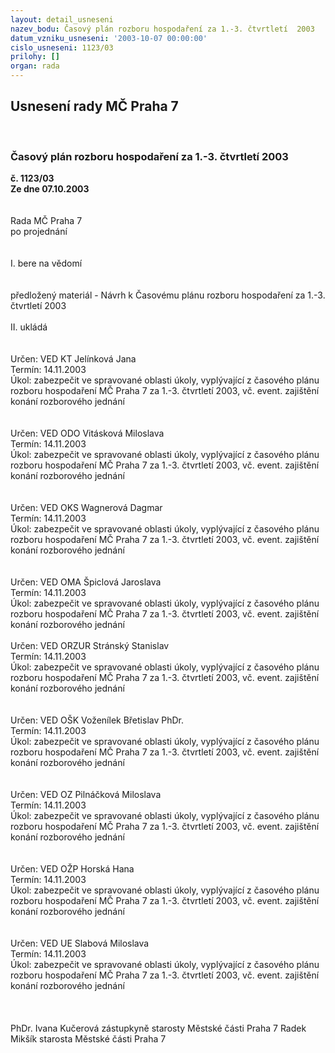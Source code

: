 ```yaml
---
layout: detail_usneseni
nazev_bodu: Časový plán rozboru hospodaření za 1.-3. čtvrtletí  2003
datum_vzniku_usneseni: '2003-10-07 00:00:00'
cislo_usneseni: 1123/03
prilohy: []
organ: rada
---
```

<div id="ucUsn_pList" class="usn">
	<span><h2>Usnesení rady MČ Praha 7 </h2>
<br></span><div class="standBody">
<span><h3>Časový plán rozboru hospodaření za 1.-3. čtvrtletí  2003</h3></span><div class="center">
		<strong>č. 1123/03</strong><br>
	</div>
<div class="center">
		<strong>Ze dne 07.10.2003</strong><br><br>
	</div>
<br>Rada MČ Praha 7<br>po projednání<br><br><br>I.	bere na vědomí<br><br> <br>předložený materiál - Návrh k Časovému plánu rozboru hospodaření za 1.-3. čtvrtletí  2003<br><br>II.	ukládá <br><br> <br>Určen:	VED KT Jelínková Jana<br>Termín: 14.11.2003<br>Úkol:	zabezpečit ve spravované oblasti úkoly, vyplývající z časového plánu rozboru hospodaření MČ Praha 7 za 1.-3. čtvrtletí  2003, vč. event. zajištění konání rozborového jednání<br> <br><br>Určen:	VED ODO Vitásková Miloslava<br>Termín: 14.11.2003<br>Úkol:	zabezpečit ve spravované oblasti úkoly, vyplývající z časového plánu rozboru hospodaření MČ Praha 7 za 1.-3. čtvrtletí  2003, vč. event. zajištění konání rozborového jednání <br> <br><br>Určen:	VED OKS Wagnerová Dagmar<br>Termín: 14.11.2003<br>Úkol:	zabezpečit ve spravované oblasti úkoly, vyplývající z časového plánu rozboru hospodaření MČ Praha 7 za 1.-3. čtvrtletí  2003, vč. event. zajištění konání rozborového jednání<br> <br><br>Určen:	VED OMA Špiclová Jaroslava<br>Termín: 14.11.2003<br>Úkol:	zabezpečit ve spravované oblasti úkoly, vyplývající z časového plánu rozboru hospodaření MČ Praha 7 za 1.-3. čtvrtletí  2003, vč. event. zajištění konání rozborového jednání<br> <br>Určen:	VED ORZUR  Stránský Stanislav<br>Termín: 14.11.2003<br>Úkol:	zabezpečit ve spravované oblasti úkoly, vyplývající z časového plánu rozboru hospodaření MČ Praha 7 za 1.-3. čtvrtletí  2003, vč. event. zajištění konání rozborového jednání<br> <br><br>Určen:	VED OŠK Voženílek Břetislav PhDr.<br>Termín: 14.11.2003<br>Úkol:	zabezpečit ve spravované oblasti úkoly, vyplývající z časového plánu rozboru hospodaření MČ Praha 7 za 1.-3. čtvrtletí  2003, vč. event. zajištění konání rozborového jednání<br> <br> <br>Určen:	VED OZ Pilnáčková Miloslava<br>Termín: 14.11.2003<br>Úkol:	zabezpečit ve spravované oblasti úkoly, vyplývající z časového plánu rozboru hospodaření MČ Praha 7 za 1.-3. čtvrtletí  2003, vč. event. zajištění konání rozborového jednání<br> <br> <br>Určen:	VED OŽP Horská Hana<br>Termín: 14.11.2003<br>Úkol:	zabezpečit ve spravované oblasti úkoly, vyplývající z časového plánu rozboru hospodaření MČ Praha 7 za 1.-3. čtvrtletí  2003, vč. event. zajištění konání rozborového jednání<br> <br><br>Určen:	VED UE Slabová Miloslava<br>Termín: 14.11.2003<br>Úkol:	zabezpečit ve spravované oblasti úkoly, vyplývající z časového plánu rozboru hospodaření MČ Praha 7 za 1.-3. čtvrtletí  2003, vč. event. zajištění konání rozborového jednání<br> <br> <br>	<br>PhDr. Ivana Kučerová zástupkyně starosty Městské části Praha 7	 Radek Mikšík starosta Městské části Praha 7<br>	<br><br>
</div>
</div>